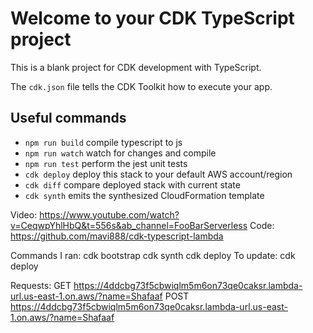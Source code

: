 # Welcome to your CDK TypeScript project

This is a blank project for CDK development with TypeScript.

The `cdk.json` file tells the CDK Toolkit how to execute your app.

## Useful commands

* `npm run build`   compile typescript to js
* `npm run watch`   watch for changes and compile
* `npm run test`    perform the jest unit tests
* `cdk deploy`      deploy this stack to your default AWS account/region
* `cdk diff`        compare deployed stack with current state
* `cdk synth`       emits the synthesized CloudFormation template

Video: https://www.youtube.com/watch?v=CeqwpYhlHbQ&t=556s&ab_channel=FooBarServerless
Code: https://github.com/mavi888/cdk-typescript-lambda


Commands I ran:
cdk bootstrap
cdk synth
cdk deploy
To update: cdk deploy

Requests:
GET https://4ddcbg73f5cbwiqlm5m6on73qe0caksr.lambda-url.us-east-1.on.aws/?name=Shafaaf
POST https://4ddcbg73f5cbwiqlm5m6on73qe0caksr.lambda-url.us-east-1.on.aws/?name=Shafaaf

